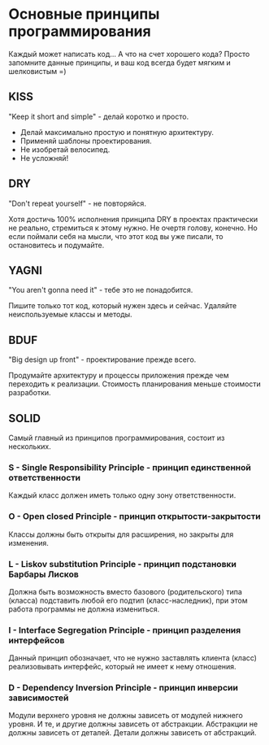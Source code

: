 # Основные принципы программирования

Каждый может написать код... А что на счет хорошего кода? Просто запомните данные принципы, и ваш код всегда будет мягким и шелковистым =)

## KISS

"Keep it short and simple" - делай коротко и просто.

+ Делай максимально простую и понятную архитектуру. 
+ Применяй шаблоны проектирования.
+ Не изобретай велосипед.
+ Не усложняй! 

## DRY

"Don't repeat yourself" - не повторяйся.

Хотя достичь 100% исполнения принципа DRY в проектах практически не реально, стремиться к этому нужно.
Не очертя голову, конечно. Но если поймали себя на мысли, что этот код вы уже писали, то остановитесь и подумайте.

## YAGNI

"You aren't gonna need it" - тебе это не понадобится.

Пишите только тот код, который нужен здесь и сейчас. Удаляйте неиспользуемые классы и методы.


## BDUF

"Big design up front" - проектирование прежде всего.

Продумайте архитектуру и процессы приложения прежде чем переходить к реализации.
Стоимость планирования меньше стоимости разработки.

## SOLID

Самый главный из принципов программирования, состоит из нескольких.

### S - Single Responsibility Principle - принцип единственной ответственности

Каждый класс должен иметь только одну зону ответственности.

### O - Open closed Principle - принцип открытости-закрытости

Классы должны быть открыты для расширения, но закрыты для изменения.

### L - Liskov substitution Principle - принцип подстановки Барбары Лисков

Должна быть возможность вместо базового (родительского) типа (класса) подставить любой его подтип (класс-наследник), при этом работа программы не должна измениться.

### I -  Interface Segregation Principle - принцип разделения интерфейсов

Данный принцип обозначает, что не нужно заставлять клиента (класс) реализовывать интерфейс, который не имеет к нему отношения.

### D - Dependency Inversion Principle - принцип инверсии зависимостей

Модули верхнего уровня не должны зависеть от модулей нижнего уровня. И те, и другие должны зависеть от абстракции. Абстракции не должны зависеть от деталей. Детали должны зависеть от абстракций.

